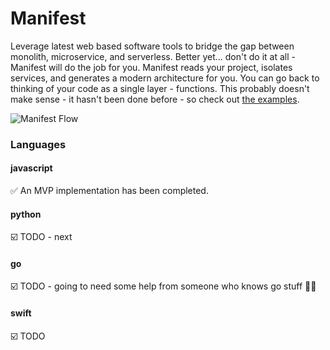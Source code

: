 # Manifest
Leverage latest web based software tools to bridge the gap between monolith, microservice, and serverless. Better yet... don't do it at all - Manifest will do the job for you. Manifest reads your project, isolates services, and generates a modern architecture for you. You can go back to thinking of your code as a single layer - functions. This probably doesn't make sense - it hasn't been done before - so check out [the examples](/examples).

![Manifest Flow](https://user-images.githubusercontent.com/15269623/77980415-788ec380-72c4-11ea-9c51-ae2cbfc99b80.png)

### Languages
#### javascript
:white_check_mark: An MVP implementation has been completed.
#### python
:ballot_box_with_check: TODO - next
#### go
:ballot_box_with_check: TODO - going to need some help from someone who knows go stuff :man_shrugging:
#### swift
:ballot_box_with_check: TODO
